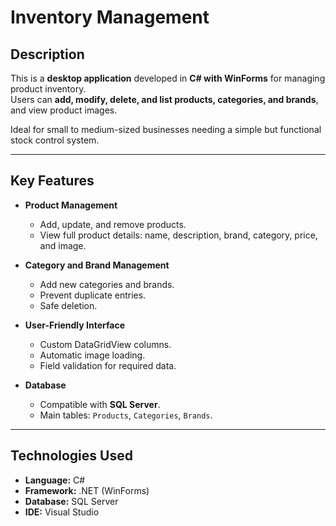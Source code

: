 # Inventory Management

## Description
This is a **desktop application** developed in **C# with WinForms** for managing product inventory.  
Users can **add, modify, delete, and list products, categories, and brands**, and view product images.

Ideal for small to medium-sized businesses needing a simple but functional stock control system.

---

## Key Features
- **Product Management**
  - Add, update, and remove products.
  - View full product details: name, description, brand, category, price, and image.

- **Category and Brand Management**
  - Add new categories and brands.
  - Prevent duplicate entries.
  - Safe deletion.

- **User-Friendly Interface**
  - Custom DataGridView columns.
  - Automatic image loading.
  - Field validation for required data.

- **Database**
  - Compatible with **SQL Server**.
  - Main tables: `Products`, `Categories`, `Brands`.

---

## Technologies Used
- **Language:** C#  
- **Framework:** .NET (WinForms)  
- **Database:** SQL Server  
- **IDE:** Visual Studio  
